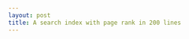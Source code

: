 ```yaml
---
layout: post
title: A search index with page rank in 200 lines 
---
```



<script src="https://gist.github.com/selimslab/7d63349e4e247fbcf7ff9dd01c300b42.js"></script>